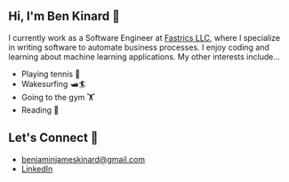 ## Hi, I'm Ben Kinard 👋

I currently work as a Software Engineer at [Fastrics LLC](https://github.com/Fastrics), where I specialize in writing software to automate business processes. 
I enjoy coding and learning about machine learning applications. My other interests include...

- Playing tennis 🎾
- Wakesurfing 🛥️🏄
- Going to the gym 🏋️
- Reading 📖

## Let's Connect 🔗
- benjaminjameskinard@gmail.com
- [LinkedIn](https://www.linkedin.com/in/benkinard/)
